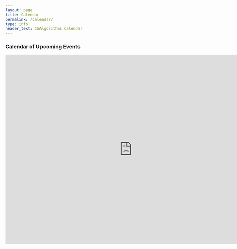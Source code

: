 ```yaml
---
layout: page
title: Calendar
permalink: /calendar/
type: info
header_text: CSAlgorithms Calendar
---
```

<div class="span3">
    <div id="upcoming"></div>
</div>
<div class="span9">
	<h3>Calendar of Upcoming Events</h3>
    <iframe src="https://calendar.google.com/calendar/embed?src=m1du7a98is3gai575an872h0nc%40group.calendar.google.com&ctz=America/Toronto" style="border: 0" width="800" height="600" frameborder="0" scrolling="no"></iframe>
</div><!--/span-->
